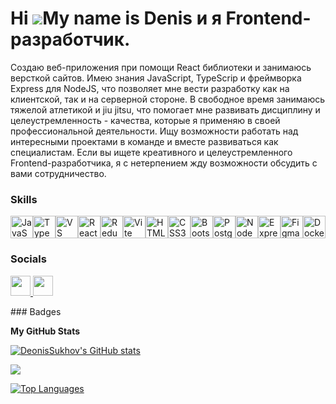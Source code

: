 Hi ![](https://user-images.githubusercontent.com/18350557/176309783-0785949b-9127-417c-8b55-ab5a4333674e.gif)My name is Denis и я Frontend-разработчик.
=======================================================================================================================================================

Создаю веб-приложения при помощи React библиотеки и занимаюсь версткой сайтов. Имею знания JavaScript, TypeScrip и фреймворка Express для NodeJS, что позволяет мне вести разработку как на клиентской, так и на серверной стороне. В свободное время занимаюсь тяжелой атлетикой и jiu jitsu, что помогает мне развивать дисциплину и целеустремленность - качества, которые я применяю в своей профессиональной деятельности. Ищу возможности работать над интересными проектами в команде и вместе развиваться как специалистам. Если вы ищете креативного и целеустремленного Frontend-разработчика, я с нетерпением жду возможности обсудить с вами сотрудничество.

### Skills

<p align="left">
<a href="https://developer.mozilla.org/en-US/docs/Web/JavaScript" target="_blank" rel="noreferrer"><img src="https://raw.githubusercontent.com/danielcranney/readme-generator/main/public/icons/skills/javascript-colored.svg" width="36" height="36" alt="JavaScript" /></a><a href="https://www.typescriptlang.org/" target="_blank" rel="noreferrer"><img src="https://raw.githubusercontent.com/danielcranney/readme-generator/main/public/icons/skills/typescript-colored.svg" width="36" height="36" alt="TypeScript" /></a><a href="https://code.visualstudio.com/" target="_blank" rel="noreferrer"><img src="https://raw.githubusercontent.com/danielcranney/readme-generator/main/public/icons/skills/visualstudiocode.svg" width="36" height="36" alt="VS Code" /></a><a href="https://reactjs.org/" target="_blank" rel="noreferrer"><img src="https://raw.githubusercontent.com/danielcranney/readme-generator/main/public/icons/skills/react-colored.svg" width="36" height="36" alt="React" /></a><a href="https://redux.js.org/" target="_blank" rel="noreferrer"><img src="https://raw.githubusercontent.com/danielcranney/readme-generator/main/public/icons/skills/redux-colored.svg" width="36" height="36" alt="Redux" /></a><a href="https://vitejs.dev/" target="_blank" rel="noreferrer"><img src="https://raw.githubusercontent.com/danielcranney/readme-generator/main/public/icons/skills/vite-colored.svg" width="36" height="36" alt="Vite" /></a><a href="https://developer.mozilla.org/en-US/docs/Glossary/HTML5" target="_blank" rel="noreferrer"><img src="https://raw.githubusercontent.com/danielcranney/readme-generator/main/public/icons/skills/html5-colored.svg" width="36" height="36" alt="HTML5" /></a><a href="https://www.w3.org/TR/CSS/#css" target="_blank" rel="noreferrer"><img src="https://raw.githubusercontent.com/danielcranney/readme-generator/main/public/icons/skills/css3-colored.svg" width="36" height="36" alt="CSS3" /></a><a href="https://getbootstrap.com/" target="_blank" rel="noreferrer"><img src="https://raw.githubusercontent.com/danielcranney/readme-generator/main/public/icons/skills/bootstrap-colored.svg" width="36" height="36" alt="Bootstrap" /></a><a href="https://www.postgresql.org/" target="_blank" rel="noreferrer"><img src="https://raw.githubusercontent.com/danielcranney/readme-generator/main/public/icons/skills/postgresql-colored.svg" width="36" height="36" alt="PostgreSQL" /></a><a href="https://nodejs.org/en/" target="_blank" rel="noreferrer"><img src="https://raw.githubusercontent.com/danielcranney/readme-generator/main/public/icons/skills/nodejs-colored.svg" width="36" height="36" alt="NodeJS" /></a><a href="https://expressjs.com/" target="_blank" rel="noreferrer"><img src="https://raw.githubusercontent.com/danielcranney/readme-generator/main/public/icons/skills/express-colored.svg" width="36" height="36" alt="Express" /></a><a href="https://www.figma.com/" target="_blank" rel="noreferrer"><img src="https://raw.githubusercontent.com/danielcranney/readme-generator/main/public/icons/skills/figma-colored.svg" width="36" height="36" alt="Figma" /></a><a href="https://www.docker.com/" target="_blank" rel="noreferrer"><img src="https://raw.githubusercontent.com/danielcranney/readme-generator/main/public/icons/skills/docker-colored.svg" width="36" height="36" alt="Docker" /></a>
</p>

### Socials

<p align="left"> <a href="https://www.github.com/DeonisSukhov" target="_blank" rel="noreferrer"> <picture> <source media="(prefers-color-scheme: dark)" srcset="https://raw.githubusercontent.com/danielcranney/readme-generator/main/public/icons/socials/github-dark.svg" /> <source media="(prefers-color-scheme: light)" srcset="https://raw.githubusercontent.com/danielcranney/readme-generator/main/public/icons/socials/github.svg" /> <img src="https://raw.githubusercontent.com/danielcranney/readme-generator/main/public/icons/socials/github.svg" width="32" height="32" /> </picture> </a> <a href="https://www.linkedin.com/in/%D0%B4%D0%B5%D0%BD%D0%B8%D1%81-%D1%81%D1%83%D1%85%D0%BE%D0%B2-84a759363/" target="_blank" rel="noreferrer"> <picture> <source media="(prefers-color-scheme: dark)" srcset="https://raw.githubusercontent.com/danielcranney/readme-generator/main/public/icons/socials/linkedin-dark.svg" /> <source media="(prefers-color-scheme: light)" srcset="https://raw.githubusercontent.com/danielcranney/readme-generator/main/public/icons/socials/linkedin.svg" /> <img src="https://raw.githubusercontent.com/danielcranney/readme-generator/main/public/icons/socials/linkedin.svg" width="32" height="32" /> </picture> </a></p>
### Badges

<b>My GitHub Stats</b>

<a href="http://www.github.com/DeonisSukhov"><img src="https://github-readme-stats.vercel.app/api?username=DeonisSukhov&show_icons=true&hide=&count_private=true&title_color=facc15&text_color=22c55e&icon_color=ec4899&bg_color=312e81&hide_border=true&show_icons=true" alt="DeonisSukhov's GitHub stats" /></a>

<a href="http://www.github.com/DeonisSukhov"><img src="https://github-readme-streak-stats.herokuapp.com/?user=DeonisSukhov&stroke=22c55e&background=312e81&ring=facc15&fire=facc15&currStreakNum=22c55e&currStreakLabel=facc15&sideNums=22c55e&sideLabels=22c55e&dates=22c55e&hide_border=true" /></a>

<a href="https://github.com/DeonisSukhov" align="left"><img src="https://github-readme-stats.vercel.app/api/top-langs/?username=DeonisSukhov&langs_count=10&title_color=facc15&text_color=22c55e&icon_color=ec4899&bg_color=312e81&hide_border=true&locale=en&custom_title=Top%20%Languages" alt="Top Languages" /></a>
